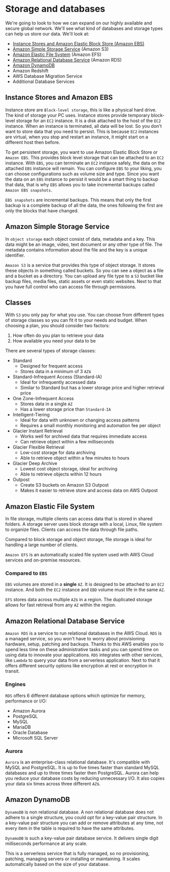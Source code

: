 # Storage and databases
We're going to look to how we can expand on our highly available and secure global network. We'll see what kind of databases and storage types can help us store our data.
We'll look at:
- [Instance Stores and Amazon Elastic Block Store (Amazon EBS)](#instance-stores-and-amazon-abs)
- [Amazon Simple Storage Service](#amazon-simple-storage-service) (Amazon S3)
- [Amazon Elastic File System](#amazon-elastic-file-system) (Amazon EFS)
- [Amazon Relational Database Service](#amazon-relational-database-service) (Amazon RDS)
- [Amazon DynamoDB](#amazon-dynamodb)
- Amazon Redshift
- AWS Database Migration Service
- Additional Database Services

## Instance Stores and Amazon EBS
Instance store are `Block-level storage`, this is like a physical hard drive. The kind of storage your PC uses. Instance stores provide temporary block-level storage for an `EC2` instance. It is a disk attached to the host of the `EC2` instance. When an instance is terminated, all data will be lost. So you don't want to store data that you need to persist. This is because `EC2` instances are virtual, when you stop and restart an instance, it might start on a different host then before.

To get persistent storage, you want to use Amazon Elastic Block Store or `Amazon EBS`. This provides block level storage that can be attached to an `EC2` instance. With `EBS`, you can terminate an `EC2` instance safely, the data on the attached `EBS` instance will remain. You can configure `EBS` to your liking, you can choose configurations such as volume size and type. Since you want the data on an `EBS` instance to persist it would be a smart thing to backup that data, that is why `EBS` allows you to take incremental backups called `Amazon EBS snapshots`.

`EBS snapshots` are incremental backups. This means that only the first backup is a complete backup of all the data, the ones following the first are only the blocks that have changed.

## Amazon Simple Storage Service
In `object storage` each object consist of data, metadata and a key. This data might be an image, video, text document or any other type of file. The metadata contains information about the file and the key is a unique identifier.

`Amazon S3` is a service that provides this type of object storage. It stores these objects in something called buckets. So you can see a object as a file and a bucket as a directory. You can upload any file type to a `S3` bucket like backup files,  media files, static assets or even static websites. Next to that you have full control who can access file through permissions.

## Classes
With `S3` you only pay for what you use. You can choose from different types of storage classes so you can fit it to your needs and budget. When choosing a plan, you should consider two factors:
1. How often do you plan to retrieve your data
2. How available you need your data to be

There are several types of storage classes:
- Standard
	- Designed for frequent access
	- Stores data in a minimum of 3 `AZ`s
- Standard-Infrequent Access (Standard-IA)
	- Ideal for infrequently accessed data
	- Similar to Standard but has a lower storage price and higher retrieval price
- One Zone-Infrequent Access
	- Stores data in a single `AZ`
	- Has a lower storage price than `Standard-IA`
- Intelligent-Tiering
	- Ideal for data with unknown or changing access patterns
	- Requires a small monthly monitoring and automation fee per object
- Glacier Instant Retrieval
	- Works well for archived data that requires immediate access
	- Can retrieve object within a few milliseconds
- Glacier Flexible Retrieval
	- Low-cost storage for data archiving
	- Able to retrieve object within a few minutes to hours
- Glacier Deep Archive
	- Lowest cost object storage, ideal for archiving
	- Able to retrieve objects within 12 hours
- Outpost
	- Create S3 buckets on Amazon S3 Outpost
	- Makes it easier to retrieve store and access data on AWS Outpost

## Amazon Elastic File System
In file storage, multiple clients can access data that is stored in shared folders. A storage server uses block storage with a local, Linux, file system to organize files. Clients can access the data through file paths.

Compared to block storage and object storage, file storage is ideal for handling a large number of clients.

`Amazon EFS` is an automatically scaled file system used with AWS Cloud services and on-premise resources.

### Compared to `EBS`
`EBS` volumes are stored in a **single** `AZ`. It is designed to be attached to an `EC2` instance. And both the `EC2` instance and `EBD` volume must life in the same `AZ`.

`EFS` stores data across multiple `AZ`s in a region. The duplicated storage allows for fast retrieval from any `AZ` within the region.

## Amazon Relational Database Service
`Amazon RDS` is a service to run relational databases in the AWS Cloud. `RDS` is a managed service, so you won't have to worry about provisioning hardware, setup, patching and backups. Thanks to this AWS enables you to spend less time on these administrative tasks and you can spend time on using data to innovate your applications. 
`RDS` integrates with other services, like `Lambda` to query your data from a serverless application. Next to that it offers different security options like encryption at rest or encryption in transit.

### Engines
`RDS` offers 6 different database options which optimize for memory, performance or I/O:
- Amazon Aurora
- PostgreSQL
- MySQL
- MariaDB
- Oracle Database
- Microsoft SQL Server

### Aurora
`Aurora` is an enterprise-class relational database. It's compatible with MySQL and PostgreSQL. It is up to five times faster than standard MySQL databases and up to three times faster then PostgreSQL. Aurora can help you reduce your database costs by reducing unnecessary I/O. It also copies your data six times across three different `AZ`s.

## Amazon DynamoDB
`DynamoDB` is non relational database. A non relational database does not adhere to a single structure, you could opt for a key-value pair structure. In a key-value pair structure you can add or remove attributes at any time, not every item in the table is required to have the same attributes.

`DynamoDB` is such a key-value pair database service. It delivers single digit milliseconds performance at any scale.

This is a serverless service that is fully managed, so no provisioning, patching, managing servers or installing or maintaining. It scales automatically based on the size of your database. 


